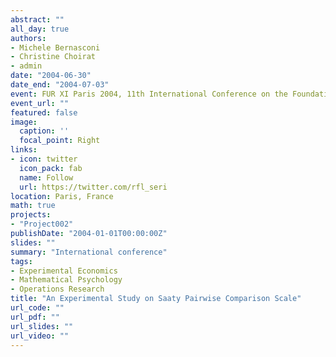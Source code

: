```yaml
---
abstract: ""
all_day: true
authors:
- Michele Bernasconi
- Christine Choirat
- admin
date: "2004-06-30"
date_end: "2004-07-03"
event: FUR XI Paris 2004, 11th International Conference on the Foundations and Applications of Utility, Risk and Decision Theory
event_url: ""
featured: false
image:
  caption: ''
  focal_point: Right
links:
- icon: twitter
  icon_pack: fab
  name: Follow
  url: https://twitter.com/rfl_seri
location: Paris, France
math: true
projects:
- "Project002"
publishDate: "2004-01-01T00:00:00Z"
slides: ""
summary: "International conference"
tags:
- Experimental Economics
- Mathematical Psychology
- Operations Research
title: "An Experimental Study on Saaty Pairwise Comparison Scale"
url_code: ""
url_pdf: ""
url_slides: ""
url_video: ""
---
```

